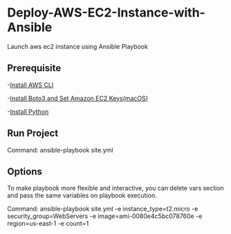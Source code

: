 # Deploy-AWS-EC2-Instance-with-Ansible

Launch aws ec2 instance using Ansible Playbook

## Prerequisite

-[Install AWS CLI](https://docs.aws.amazon.com/cli/latest/userguide/cli-chap-install.html)

-[Install Boto3 and Set Amazon EC2 Keys(macOS)](https://crunchify.com/how-to-install-boto3-and-set-amazon-keys-a-python-interface-to-amazon-web-services/)

-[Install Python](https://installpython3.com/mac/)

## Run Project

Command: ansible-playbook site.yml 

## Options

To make playbook more flexible and interactive, you can delete vars section and pass the same variables on playbook execution.

Command: ansible-playbook site.yml -e instance_type=t2.micro -e security_group=WebServers -e image=ami-0080e4c5bc078760e -e region=us-east-1 -e count=1
